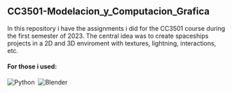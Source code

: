 ## CC3501-Modelacion_y_Computacion_Grafica
In this repository i have the assignments i did for the CC3501 course during the first semester of 2023. The central idea was to create spaceships projects in a 2D and 3D enviroment with textures, lightning, interactions, etc.

#### For those i used:
![Python](https://img.shields.io/badge/-Python-05122A?style=flat&logo=python)&nbsp;
![Blender](https://img.shields.io/badge/-Blender-05122A?style=flat&logo=blender)&nbsp;
